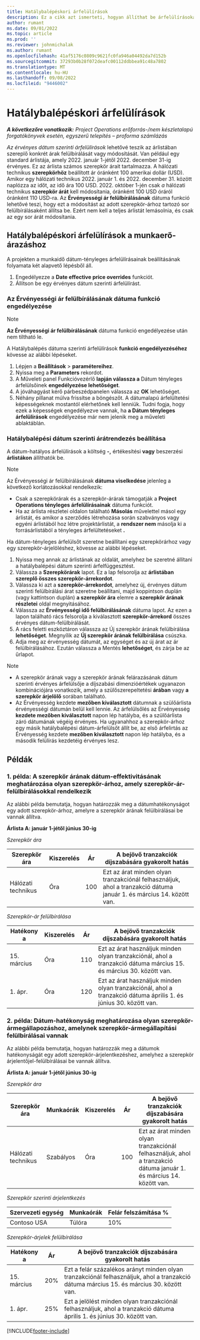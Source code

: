 ```yaml
---
title: Hatálybalépéskori árfelülírások
description: Ez a cikk azt ismerteti, hogyan állíthat be árfelülírásokat adott árakhoz az árlistában.
author: rumant
ms.date: 09/01/2022
ms.topic: article
ms.prod: ''
ms.reviewer: johnmichalak
ms.author: rumant
ms.openlocfilehash: 41af5176c0809c9621fc0fa946a04492da7d152b
ms.sourcegitcommit: 37293b0b28f072deafc00112ddbbea91c48a7802
ms.translationtype: MT
ms.contentlocale: hu-HU
ms.lasthandoff: 09/08/2022
ms.locfileid: "9446002"
---
```

# <a name="date-effective-price-overrides"></a>Hatálybalépéskori árfelülírások 

_**A következőre vonatkozik:** Project Operations erőforrás-/nem készletalapú forgatókönyvek esetén, egyszerű telepítés – proforma számlázás_

*Az érvényes dátum szerinti árfelülírások* lehetővé teszik az árlistában szereplő konkrét árak felülbírálását vagy módosítását. Van például egy standard árlistája, amely 2022. január 1-jétől 2022. december 31-ig érvényes. Ez az árlista számos szerepkör árait tartalmazza. A hálózati technikus **szerepkörhöz** beállított ár óránként 100 amerikai dollár (USD). Amikor egy hálózati technikus 2022. január 1. és 2022. december 31. között naplózza az időt, az idő ára 100 USD. 2022. október 1-jén csak *a* hálózati technikus **szerepkör árát** kell módosítania, óránként 100 USD óráról óránként 110 USD-ra. Az **Érvényességi ár felülbírálásának** dátuma funkció lehetővé teszi, hogy ezt a módosítást az adott szerepkör-árhoz tartozó sor felülbírálásaként állítsa be. Ezért nem kell a teljes árlistát lemásolnia, és csak az egy sor árát módosítania.

## <a name="date-effective-price-overrides-for-labor-pricing"></a>Hatálybalépéskori árfelülírások a munkaerő-árazáshoz

A projekten a munkaidő dátum-tényleges árfelülírásainak beállításának folyamata két alapvető lépésből áll.

1. Engedélyezze a **Date effective price overrides** funkciót.
1. Állítson be egy érvényes dátum szerinti árfelülírást.

### <a name="enable-the-date-effective-price-overrides-feature"></a>Az Érvényességi ár felülbírálásának dátuma funkció engedélyezése

> [!NOTE]
> **Az Érvényességi ár felülbírálásának** dátuma funkció engedélyezése után nem tiltható le.

A Hatálybalépés dátuma szerinti árfelülírások **funkció engedélyezéséhez** kövesse az alábbi lépéseket.

1. Lépjen a **Beállítások** \> **paramétereihez**.
1. Nyissa meg a **Parameters** rekordot.
1. A Műveleti panel Funkcióvezérlő **lapján válassza a** Dátum tényleges árfelülsőinek **engedélyezése lehetőséget**.
1. A jóváhagyást kérő párbeszédpanelen válassza az **OK** lehetőséget.
1. Néhány pillanat múlva frissítse a böngészőt. A dátumalapú árfelültetési képességeknek mostantól elérhetőnek kell lenniük. Tudni fogja, hogy ezek a képességek engedélyezve vannak, ha **a Dátum tényleges árfelülírások** engedélyezése már nem jelenik meg a műveleti ablaktáblán.

### <a name="set-up-a-date-effective-price-override"></a>Hatálybalépési dátum szerinti árátrendezés beállítása

A dátum-hatályos árfelülírások a költség **-,** értékesítési **vagy** beszerzési **árlistákon** állíthatók be.

> [!NOTE]
>Az Érvényességi ár felülbírálásának **dátuma viselkedése** jelenleg a következő korlátozásokkal rendelkezik:
>
> - Csak a szerepkörárak és a szerepkör-árárak támogatják a **Project Operations tényleges árfelülírásainak** dátuma funkciót.
> - Ha az árlista részletei oldalon található **Másolás** művelettel másol egy árlistát, és amikor a szerződés létrehozása során szabványos vagy egyéni árlistából hoz létre projektárlistát, a **rendszer nem** másolja ki a forrásárlistából a tényleges árfelültetéseket **.**

Ha dátum-tényleges árfelülsőt szeretne beállítani egy szerepkörárhoz vagy egy szerepkör-árjelöléshez, kövesse az alábbi lépéseket.

1. Nyissa meg annak az árlistának az oldalát, amelyhez be szeretné állítani a hatálybalépési dátum szerinti árfelfüggesztést.
1. Válassza a **Szerepkörárak** lapot. Ez a lap felsorolja az **árlistában szereplő összes szerepkör-árrekordot**.
1. Válassza ki azt a **szerepkör-árrekordot**, amelyhez új, érvényes dátum szerinti felülbírálási árat szeretne beállítani, majd koppintson duplán (vagy kattintson duplán) **a szerepkör ára** elemre a **szerepkör árának részletei** oldal megnyitásához.
1. Válassza az **Érvényességi idő felülbírálásának** dátuma lapot. Az ezen a lapon található rács felsorolja a kiválasztott **szerepkör-árrekord** összes érvényes dátum-felülbírálását.
1. A rács feletti eszköztáron válassza az Új szerepkör árának felülbírálása **lehetőséget**. Megnyílik az **Új szerepkör árának felülbírálása** csúszka.
1. Adja meg az érvényesség dátumát, az egységet és az új árat az ár felülbírálásához. Ezután válassza a Mentés **lehetőséget**, és zárja be az űrlapot.

> [!NOTE]
> - A szerepkör árának vagy a szerepkör árának felárazásának dátum szerinti érvényes árfelülsője a díjszabási dimenzióértékek ugyanazon kombinációjára vonatkozik, amely a szülőszerepeltetési **árában** vagy **a szerepkör árjelölő** sorában található.
> - Az Érvényesség kezdete **mezőben kiválasztott** dátumnak a szülőárlista érvényességi dátumán belül kell lennie. Az árfelülsőlés az Érvényesség **kezdete mezőben kiválasztott** napon lép hatályba, és a szülőárlista záró dátumának végéig érvényes. Ha ugyanahhoz a szerepkör-árhoz egy másik hatálybalépési dátum-árfelülsőt állít be, az első árfelirtás az Érvényesség kezdete **mezőben kiválasztott** napon lép hatályba, és a második felülírás kezdetéig érvényes lesz.

## <a name="examples"></a>Példák

### <a name="example-1-determining-date-effectivity-for-a-role-price-that-has-role-price-overrides"></a>1. példa: A szerepkör árának dátum-effektivitásának meghatározása olyan szerepkör-árhoz, amely szerepkör-ár-felülbírálásokkal rendelkezik

Az alábbi példa bemutatja, hogyan határozzák meg a dátumhatékonyságot egy adott szerepkör-árhoz, amelyre a szerepkör árának felülbírálásai be vannak állítva.

**Árlista A: január 1-jétől június 30-ig**

*Szerepkör ára*

| Szerepkör ára | Kiszerelés | Ár | A bejövő tranzakciók díjszabására gyakorolt hatás |
|---|---|---|---|
| Hálózati technikus | Óra | 100 | Ezt az árat minden olyan tranzakciónál felhasználjuk, ahol a tranzakció dátuma január 1. és március 14. között van. |

*Szerepkör-ár felülbírálása*

| Hatékony a | Kiszerelés | Ár | A bejövő tranzakciók díjszabására gyakorolt hatás |
|---|---|---|---|
| 15. március | Óra | 110 | Ezt az árat használjuk minden olyan tranzakciónál, ahol a tranzakció dátuma március 15. és március 30. között van. |
| 1. ápr. | Óra | 120 | Ezt az árat használjuk minden olyan tranzakciónál, ahol a tranzakció dátuma április 1. és június 30. között van. |

### <a name="example-2-determining-date-effectivity-for-a-role-price-markup-that-has-role-price-markup-overrides"></a>2. példa: Dátum-hatékonyság meghatározása olyan szerepkör-ármegállapozáshoz, amelynek szerepkör-ármegállapítási felülbírálásai vannak

Az alábbi példa bemutatja, hogyan határozzák meg a dátumok hatékonyságát egy adott szerepkör-árjelentkezéshez, amelyhez a szerepkör árjelentőjel-felülbírálásai be vannak állítva.

**Árlista A: január 1-jétől június 30-ig**

*Szerepkör ára*

| Szerepkör ára | Munkaórák | Kiszerelés | Ár | A bejövő tranzakciók díjszabására gyakorolt hatás |
|---|---|---|---|---|
| Hálózati technikus | Szabályos | Óra | 100 | Ezt az árat minden olyan tranzakciónál felhasználjuk, ahol a tranzakció dátuma január 1. és március 14. között van. |

*Szerepkör szerinti árjelentkezés*

| Szervezeti egység | Munkaórák | Felár felszámítása % |
|---|---|---|
| Contoso USA | Túlóra | 10% |

*Szerepkör-árjelek felülbírálása*

| Hatékony a | Ár | A bejövő tranzakciók díjszabására gyakorolt hatás |
|---|---|---|
| 15. március | 20% | Ezt a felár százalékos arányt minden olyan tranzakciónál felhasználjuk, ahol a tranzakció dátuma március 15. és március 30. között van. |
| 1. ápr. | 25% | Ezt a jelölést minden olyan tranzakciónál felhasználjuk, ahol a tranzakció dátuma április 1. és június 30. között van. |

[!INCLUDE[footer-include](../includes/footer-banner.md)]

